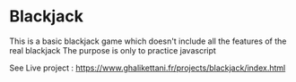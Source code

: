 # Blackjack

This is a basic blackjack game which doesn't include all the features of the real blackjack
The purpose is only to practice javascript

See Live project : https://www.ghalikettani.fr/projects/blackjack/index.html

